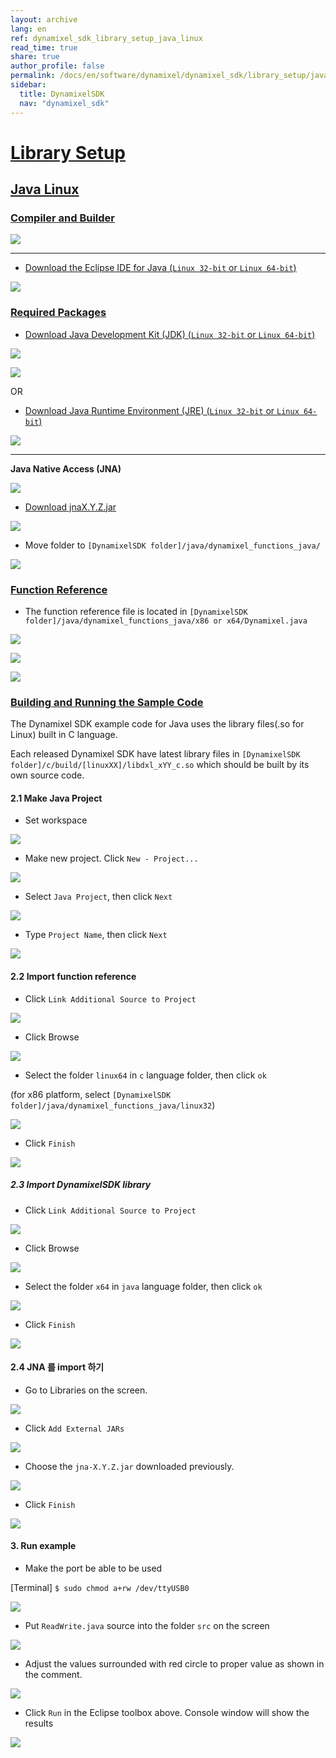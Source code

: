 ```yaml
---
layout: archive
lang: en
ref: dynamixel_sdk_library_setup_java_linux
read_time: true
share: true
author_profile: false
permalink: /docs/en/software/dynamixel/dynamixel_sdk/library_setup/java_linux/
sidebar:
  title: DynamixelSDK
  nav: "dynamixel_sdk"
---
```


<div style="counter-reset: h2 11"></div>
<div style="counter-reset: h1 2"></div>

# [Library Setup](#library-setup)

## [Java Linux](#java-linux)

### [Compiler and Builder](#compiler-and-builder)

![](/assets/images/sw/sdk/dynamixel_sdk/library_setup/java/eclipse.png)

------------------------------------------------------------------------------------

* [Download the Eclipse IDE for Java (`Linux 32-bit` or `Linux 64-bit`)](http://www.eclipse.org/downloads/packages/eclipse-ide-java-ee-developers/neonr)

![](/assets/images/sw/sdk/dynamixel_sdk/library_setup/java/linux/library_file/a1.png)

### [Required Packages](#required-packages)

* [Download Java Development Kit (JDK) (`Linux 32-bit` or `Linux 64-bit`)](http://www.oracle.com/technetwork/java/javase/downloads/index.html)

![](/assets/images/sw/sdk/dynamixel_sdk/library_setup/java/linux/library_file/b1.png)

![](/assets/images/sw/sdk/dynamixel_sdk/library_setup/java/linux/library_file/b2.png)

OR

* [Download Java Runtime Environment (JRE) (`Linux 32-bit` or `Linux 64-bit`)](http://www.oracle.com/technetwork/java/javase/downloads/jre8-downloads-2133155.html)

![](/assets/images/sw/sdk/dynamixel_sdk/library_setup/java/linux/library_file/b3.png)

------------------------------------------------------------------------------------

**Java Native Access (JNA)**

![](/assets/images/sw/sdk/dynamixel_sdk/library_setup/java/jna.jpg)

* [Download jnaX.Y.Z.jar](https://github.com/java-native-access/jna)

![](/assets/images/sw/sdk/dynamixel_sdk/library_setup/java/linux/library_file/b4.png)

* Move folder to `[DynamixelSDK folder]/java/dynamixel_functions_java/`

![](/assets/images/sw/sdk/dynamixel_sdk/library_setup/java/linux/library_file/b5.png)

### [Function Reference](#function-reference)

* The function reference file is located in `[DynamixelSDK folder]/java/dynamixel_functions_java/x86 or x64/Dynamixel.java`

![](/assets/images/sw/sdk/dynamixel_sdk/library_setup/java/linux/library_file/2.png)

![](/assets/images/sw/sdk/dynamixel_sdk/library_setup/java/linux/library_file/3.png)

![](/assets/images/sw/sdk/dynamixel_sdk/library_setup/java/linux/library_file/1.png)

### [Building and Running the Sample Code](#building-and-running-the-sample-code)

The Dynamixel SDK example code for Java uses the library files(.so for Linux) built in C language.

Each released Dynamixel SDK have latest library files in `[DynamixelSDK folder]/c/build/[linuxXX]/libdxl_xYY_c.so` which should be built by its own source code.

#### 2.1 Make Java Project

* Set workspace 

![](/assets/images/sw/sdk/dynamixel_sdk/library_setup/java/linux/sample_code/1.png)

* Make new project. Click `New - Project...`

![](/assets/images/sw/sdk/dynamixel_sdk/library_setup/java/linux/sample_code/2.png)

* Select `Java Project`, then click `Next`

![](/assets/images/sw/sdk/dynamixel_sdk/library_setup/java/linux/sample_code/3.png)

* Type `Project Name`, then click `Next`

![](/assets/images/sw/sdk/dynamixel_sdk/library_setup/java/linux/sample_code/4.png)

#### 2.2 Import function reference

* Click `Link Additional Source to Project`

![](/assets/images/sw/sdk/dynamixel_sdk/library_setup/java/linux/sample_code/5.png)

* Click Browse

![](/assets/images/sw/sdk/dynamixel_sdk/library_setup/java/linux/sample_code/6.png)

* Select the folder `linux64` in `c` language folder, then click `ok`

(for x86 platform, select `[DynamixelSDK folder]/java/dynamixel_functions_java/linux32`)

![](/assets/images/sw/sdk/dynamixel_sdk/library_setup/java/linux/sample_code/7.png)

* Click `Finish`

![](/assets/images/sw/sdk/dynamixel_sdk/library_setup/java/linux/sample_code/8.png)


##### 2.3 Import DynamixelSDK library

* Click `Link Additional Source to Project`

![](/assets/images/sw/sdk/dynamixel_sdk/library_setup/java/linux/sample_code/10.png)

* Click Browse

![](/assets/images/sw/sdk/dynamixel_sdk/library_setup/java/linux/sample_code/11.png)

* Select the folder `x64` in `java` language folder, then click `ok`

![](/assets/images/sw/sdk/dynamixel_sdk/library_setup/java/linux/sample_code/12.png)

* Click `Finish`

![](/assets/images/sw/sdk/dynamixel_sdk/library_setup/java/linux/sample_code/13.png)


#### 2.4 JNA 를 import 하기

* Go to Libraries on the screen. 

![](/assets/images/sw/sdk/dynamixel_sdk/library_setup/java/linux/sample_code/14.png)

* Click `Add External JARs`

![](/assets/images/sw/sdk/dynamixel_sdk/library_setup/java/linux/sample_code/15.png)

* Choose the `jna-X.Y.Z.jar` downloaded previously.

![](/assets/images/sw/sdk/dynamixel_sdk/library_setup/java/linux/sample_code/16.png)

* Click `Finish`

![](/assets/images/sw/sdk/dynamixel_sdk/library_setup/java/linux/sample_code/17.png)


#### 3. Run example

* Make the port be able to be used

[Terminal] `$ sudo chmod a+rw /dev/ttyUSB0`

![](/assets/images/sw/sdk/dynamixel_sdk/library_setup/java/linux/sample_code/21.png)

* Put `ReadWrite.java` source into the folder `src` on the screen

![](/assets/images/sw/sdk/dynamixel_sdk/library_setup/java/linux/sample_code/18.png)

* Adjust the values surrounded with red circle to proper value as shown in the comment. 

![](/assets/images/sw/sdk/dynamixel_sdk/library_setup/java/linux/sample_code/19.png)

* Click `Run` in the Eclipse toolbox above. Console window will show the results

![](/assets/images/sw/sdk/dynamixel_sdk/library_setup/java/linux/sample_code/20.png)
